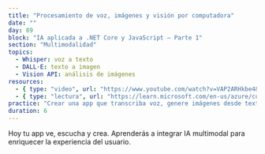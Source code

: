 ```yaml
---
title: "Procesamiento de voz, imágenes y visión por computadora"
date: ""
day: 89
block: "IA aplicada a .NET Core y JavaScript – Parte 1"
section: "Multimodalidad"
topics:
  - Whisper: voz a texto
  - DALL·E: texto a imagen
  - Vision API: análisis de imágenes
resources:
  - { type: "video", url: "https://www.youtube.com/watch?v=VAP2ARHkbe4&t=149s" }
  - { type: "lectura", url: "https://learn.microsoft.com/en-us/azure/cognitive-services/" }
practice: "Crear una app que transcriba voz, genere imágenes desde texto y analice fotos con IA."
duration: 6
---
```


Hoy tu app ve, escucha y crea. Aprenderás a integrar IA multimodal para enriquecer la experiencia del usuario.